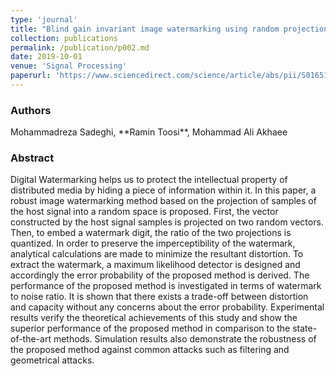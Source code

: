 ```yaml
---
type: 'journal'
title: "Blind gain invariant image watermarking using random projection approach"
collection: publications
permalink: /publication/p002.md
date: 2019-10-01
venue: 'Signal Processing'
paperurl: 'https://www.sciencedirect.com/science/article/abs/pii/S0165168419301914'
---
```


<h3> Authors </h3>
Mohammadreza Sadeghi, **Ramin Toosi**, Mohammad Ali Akhaee

<h3> Abstract </h3>
Digital Watermarking helps us to protect the intellectual property of distributed media by hiding a piece of information within it. In this paper, a robust image watermarking method based on the projection of samples of the host signal into a random space is proposed. First, the vector constructed by the host signal samples is projected on two random vectors. Then, to embed a watermark digit, the ratio of the two projections is quantized. In order to preserve the imperceptibility of the watermark, analytical calculations are made to minimize the resultant distortion. To extract the watermark, a maximum likelihood detector is designed and accordingly the error probability of the proposed method is derived. The performance of the proposed method is investigated in terms of watermark to noise ratio. It is shown that there exists a trade-off between distortion and capacity without any concerns about the error probability. Experimental results verify the theoretical achievements of this study and show the superior performance of the proposed method in comparison to the state-of-the-art methods. Simulation results also demonstrate the robustness of the proposed method against common attacks such as filtering and geometrical attacks.